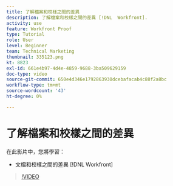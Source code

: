 ```yaml
---
title: 了解檔案和校樣之間的差異
description: 了解檔案和校樣之間的差異 [!DNL  Workfront].
activity: use
feature: Workfront Proof
type: Tutorial
role: User
level: Beginner
team: Technical Marketing
thumbnail: 335123.png
kt: 8823
exl-id: 661e4b97-4d4e-4859-9688-3ba509629159
doc-type: video
source-git-commit: 650e4d346e1792863930dcebafacab4c88f2a8bc
workflow-type: tm+mt
source-wordcount: '43'
ht-degree: 0%

---
```


# 了解檔案和校樣之間的差異

在此影片中，您將學習：

* 文檔和校樣之間的差異 [!DNL Workfront]

>[!VIDEO](https://video.tv.adobe.com/v/335123/?quality=12&learn=on)
